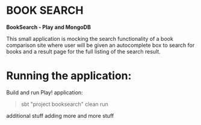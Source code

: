 BOOK SEARCH
===========

**BookSearch - Play and MongoDB**

This small application is mocking the search functionality of a book comparison site where user will be given an autocomplete box to search for books and a result page for the full listing of the search result.


Running the application:
========================
Build and run Play! application:
> sbt "project booksearch" clean run

additional stuff
adding more and more stuff
